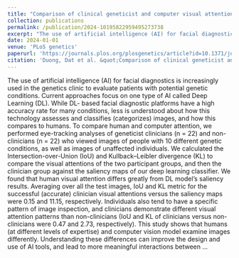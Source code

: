 ```yaml
---
title: "Comparison of clinical geneticist and computer visual attention in assessing genetic conditions"
collection: publications
permalink: /publication/2024-10195822959495273738
excerpt: "The use of artificial intelligence (AI) for facial diagnostics is increasingly used in the genetics clinic to evaluate patients with potential genetic conditions. Current approaches focus on one type of AI called Deep Learning (DL). While DL- based facial diagnostic platforms have a high accuracy rate for many conditions, less is understood about how this technology assesses and classifies (categorizes) images, and how this compares to humans. To compare human and computer attention, we performed eye-tracking analyses of geneticist clinicians (n = 22) and non-clinicians (n = 22) who viewed images of people with 10 different genetic conditions, as well as images of unaffected individuals [...]"
date: 2024-01-01
venue: 'PLoS genetics'
paperurl: 'https://journals.plos.org/plosgenetics/article?id=10.1371/journal.pgen.1011168'
citation: 'Duong, Dat et al. &quot;Comparison of clinical geneticist and computer visual attention in assessing genetic conditions.&quot; PLoS genetics. Public Library of Science, 2024'
---
```

The use of artificial intelligence (AI) for facial diagnostics is increasingly used in the genetics clinic to evaluate patients with potential genetic conditions. Current approaches focus on one type of AI called Deep Learning (DL). While DL- based facial diagnostic platforms have a high accuracy rate for many conditions, less is understood about how this technology assesses and classifies (categorizes) images, and how this compares to humans. To compare human and computer attention, we performed eye-tracking analyses of geneticist clinicians (n = 22) and non-clinicians (n = 22) who viewed images of people with 10 different genetic conditions, as well as images of unaffected individuals. We calculated the Intersection-over-Union (IoU) and Kullback–Leibler divergence (KL) to compare the visual attentions of the two participant groups, and then the clinician group against the saliency maps of our deep learning classifier. We found that human visual attention differs greatly from DL model’s saliency results. Averaging over all the test images, IoU and KL metric for the successful (accurate) clinician visual attentions versus the saliency maps were 0.15 and 11.15, respectively. Individuals also tend to have a specific pattern of image inspection, and clinicians demonstrate different visual attention patterns than non-clinicians (IoU and KL of clinicians versus non-clinicians were 0.47 and 2.73, respectively). This study shows that humans (at different levels of expertise) and computer vision model examine images differently. Understanding these differences can improve the design and use of AI tools, and lead to more meaningful interactions between ...
